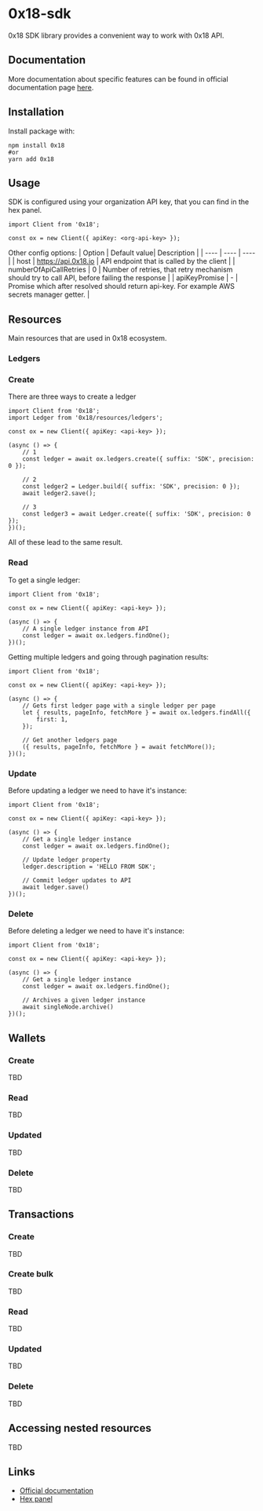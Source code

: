 # 0x18-sdk

0x18 SDK library provides a convenient way to work with 0x18 API.

## Documentation

More documentation about specific features can be found in official documentation page [here](https://docs.0x18.io/).

## Installation

Install package with:

```
npm install 0x18
#or
yarn add 0x18
```

## Usage

SDK is configured using your organization API key, that you can find in the hex panel.

```
import Client from '0x18';

const ox = new Client({ apiKey: <org-api-key> });
```

Other config options:
| Option | Default value| Description |
| ---- | ---- | ---- |
| host | https://api.0x18.io | API endpoint that is called by the client |
| numberOfApiCallRetries | 0 | Number of retries, that retry mechanism should try to call API, before failing the response |
| apiKeyPromise | - | Promise which after resolved should return api-key. For example AWS secrets manager getter. |

## Resources

Main resources that are used in 0x18 ecosystem.

### Ledgers

### Create

There are three ways to create a ledger

```
import Client from '0x18';
import Ledger from '0x18/resources/ledgers';

const ox = new Client({ apiKey: <api-key> });

(async () => {
    // 1
    const ledger = await ox.ledgers.create({ suffix: 'SDK', precision: 0 });

    // 2
    const ledger2 = Ledger.build({ suffix: 'SDK', precision: 0 });
    await ledger2.save();

    // 3
    const ledger3 = await Ledger.create({ suffix: 'SDK', precision: 0 });
})();
```

All of these lead to the same result.

### Read

To get a single ledger:

```
import Client from '0x18';

const ox = new Client({ apiKey: <api-key> });

(async () => {
    // A single ledger instance from API
    const ledger = await ox.ledgers.findOne();
})();
```

Getting multiple ledgers and going through pagination results:

```
import Client from '0x18';

const ox = new Client({ apiKey: <api-key> });

(async () => {
    // Gets first ledger page with a single ledger per page
    let { results, pageInfo, fetchMore } = await ox.ledgers.findAll({
        first: 1,
    });

    // Get another ledgers page
    ({ results, pageInfo, fetchMore } = await fetchMore());
})();
```

### Update

Before updating a ledger we need to have it's instance:

```
import Client from '0x18';

const ox = new Client({ apiKey: <api-key> });

(async () => {
    // Get a single ledger instance
    const ledger = await ox.ledgers.findOne();

    // Update ledger property
    ledger.description = 'HELLO FROM SDK';

    // Commit ledger updates to API
    await ledger.save()
})();
```

### Delete

Before deleting a ledger we need to have it's instance:

```
import Client from '0x18';

const ox = new Client({ apiKey: <api-key> });

(async () => {
    // Get a single ledger instance
    const ledger = await ox.ledgers.findOne();

    // Archives a given ledger instance
    await singleNode.archive()
})();
```

## Wallets

### Create

TBD

### Read

TBD

### Updated

TBD

### Delete

TBD

## Transactions

### Create

TBD

### Create bulk

TBD

### Read

TBD

### Updated

TBD

### Delete

TBD

## Accessing nested resources

TBD

## Links

-   [Official documentation](https://docs.0x18.io/)
-   [Hex panel](https://hex.0x18.io/)
